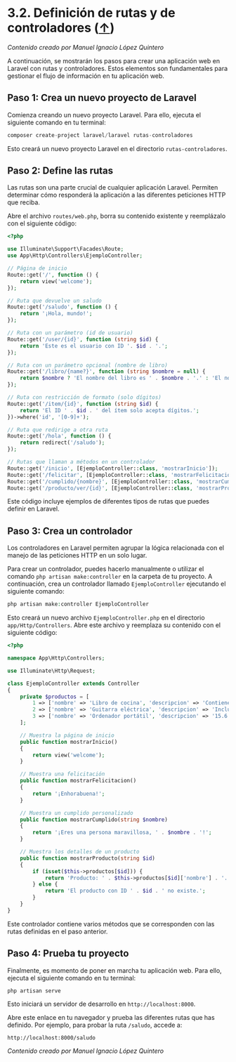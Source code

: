 # 3.2. Definición de rutas y de controladores ([↑](README.md))

_Contenido creado por Manuel Ignacio López Quintero_

A continuación, se mostrarán los pasos para crear una aplicación web en Laravel con rutas y controladores. Estos elementos son fundamentales para gestionar el flujo de información en tu aplicación web.

## Paso 1: Crea un nuevo proyecto de Laravel

Comienza creando un nuevo proyecto Laravel. Para ello, ejecuta el siguiente comando en tu terminal:

```php
composer create-project laravel/laravel rutas-controladores
```

Esto creará un nuevo proyecto Laravel en el directorio `rutas-controladores`.

## Paso 2: Define las rutas

Las rutas son una parte crucial de cualquier aplicación Laravel. Permiten determinar cómo responderá la aplicación a las diferentes peticiones HTTP que reciba.

Abre el archivo `routes/web.php`, borra su contenido existente y reemplázalo con el siguiente código:

```php
<?php

use Illuminate\Support\Facades\Route;
use App\Http\Controllers\EjemploController;

// Página de inicio
Route::get('/', function () {
    return view('welcome');
});

// Ruta que devuelve un saludo
Route::get('/saludo', function () {
    return '¡Hola, mundo!';
});

// Ruta con un parámetro (id de usuario)
Route::get('/user/{id}', function (string $id) {
    return 'Este es el usuario con ID '. $id . '.';
});

// Ruta con un parámetro opcional (nombre de libro)
Route::get('/libro/{name?}', function (string $nombre = null) {
    return $nombre ? 'El nombre del libro es ' . $nombre . '.' : 'El nombre del libro no fue proporcionado.';
});

// Ruta con restricción de formato (solo dígitos)
Route::get('/item/{id}', function (string $id) {
    return 'El ID ' . $id . ' del ítem solo acepta dígitos.';
})->where('id', '[0-9]+');

// Ruta que redirige a otra ruta
Route::get('/hola', function () {
    return redirect('/saludo');
});

// Rutas que llaman a métodos en un controlador
Route::get('/inicio', [EjemploController::class, 'mostrarInicio']);
Route::get('/felicitar', [EjemploController::class, 'mostrarFelicitacion']);
Route::get('/cumplido/{nombre}', [EjemploController::class, 'mostrarCumplido']);
Route::get('/producto/ver/{id}', [EjemploController::class, 'mostrarProducto']);
```

Este código incluye ejemplos de diferentes tipos de rutas que puedes definir en Laravel.

## Paso 3: Crea un controlador

Los controladores en Laravel permiten agrupar la lógica relacionada con el manejo de las peticiones HTTP en un solo lugar.

Para crear un controlador, puedes hacerlo manualmente o utilizar el comando `php artisan make:controller` en la carpeta de tu proyecto. A continuación, crea un controlador llamado `EjemploController` ejecutando el siguiente comando:

```php
php artisan make:controller EjemploController
```

Esto creará un nuevo archivo `EjemploController.php` en el directorio `app/Http/Controllers`. Abre este archivo y reemplaza su contenido con el siguiente código:

```php
<?php

namespace App\Http\Controllers;

use Illuminate\Http\Request;

class EjemploController extends Controller
{
    private $productos = [
        1 => ['nombre' => 'Libro de cocina', 'descripcion' => 'Contiene más de 200 recetas.'],
        2 => ['nombre' => 'Guitarra eléctrica', 'descripcion' => 'Incluye estuche.'],
        3 => ['nombre' => 'Ordenador portátil', 'descripcion' => '15.6 pulgadas, 16 GB RAM, 500 GB SSD.']
    ];

    // Muestra la página de inicio
    public function mostrarInicio()
    {
        return view('welcome');
    }

    // Muestra una felicitación
    public function mostrarFelicitacion()
    {
        return '¡Enhorabuena!';
    }

    // Muestra un cumplido personalizado
    public function mostrarCumplido(string $nombre)
    {
        return '¡Eres una persona maravillosa, ' . $nombre . '!';
    }

    // Muestra los detalles de un producto
    public function mostrarProducto(string $id)
    {
        if (isset($this->productos[$id])) {
            return 'Producto: ' . $this->productos[$id]['nombre'] . '. Descripción: ' . $this->productos[$id]['descripcion'];
        } else {
            return 'El producto con ID ' . $id . ' no existe.';
        }
    }
}
```

Este controlador contiene varios métodos que se corresponden con las rutas definidas en el paso anterior.

## Paso 4: Prueba tu proyecto

Finalmente, es momento de poner en marcha tu aplicación web. Para ello, ejecuta el siguiente comando en tu terminal:

```php
php artisan serve
```

Esto iniciará un servidor de desarrollo en `http://localhost:8000`.

Abre este enlace en tu navegador y prueba las diferentes rutas que has definido. Por ejemplo, para probar la ruta `/saludo`, accede a:

```
http://localhost:8000/saludo
```

_Contenido creado por Manuel Ignacio López Quintero_
